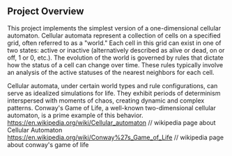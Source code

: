 ## Project Overview

This project implements the simplest version of a one-dimensional cellular automaton. Cellular automata represent a collection of cells on a specified grid, often referred to as a "world." Each cell in this grid can exist in one of two states: active or inactive (alternatively described as alive or dead, on or off, 1 or 0, etc.). The evolution of the world is governed by rules that dictate how the status of a cell can change over time. These rules typically involve an analysis of the active statuses of the nearest neighbors for each cell.

Cellular automata, under certain world types and rule configurations, can serve as idealized simulations for life. They exhibit periods of determinism interspersed with moments of chaos, creating dynamic and complex patterns. Conway's Game of Life, a well-known two-dimensional cellular automaton, is a prime example of this behavior.
https://en.wikipedia.org/wiki/Cellular_automaton // wikipedia page about Cellular Automaton
https://en.wikipedia.org/wiki/Conway%27s_Game_of_Life // wikipedia page about conway's game of life
